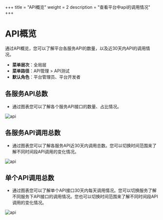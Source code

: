 +++
title = "API概览"
weight = 2
description = "查看平台中api的调用情况"
+++

# API概览

通过API概览，您可以了解平台各服务API的数量，以及近30天内API的调用情况。

- **菜单层次**：全局层
- **菜单路径**：API管理 > API测试
- **默认角色**：平台管理员、平台开发者

## 各服务API总数

- 通过图表您可以了解各个服务API接口的数量、占比情况。

![api](/docs/user-guide/microservice-development/API-management/image/API-总数.png)

## 各服务API调用总数

- 通过图表您可以了解各服务API近30天内调用总数。您可以切换时间范围来了解不同时间段API调用的变化情况。

![api](/docs/user-guide/microservice-development/API-management/image/API调用总数.png)

## 单个API调用总数

- 通过图表您可以了解单个API接口30天内每天调用情况。您可以切换服务了解不同服务下API接口的调用情况。您也可以切换时间范围来了解不同时间段API调用的变化情况。

![api](/docs/user-guide/microservice-development/API-management/image/单个api调用总数.png)
